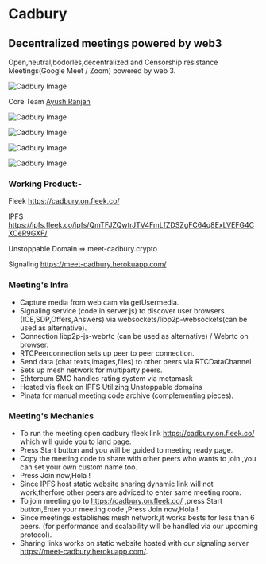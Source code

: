 # Cadbury
## Decentralized meetings powered by web3

Open,neutral,bodorles,decentralized and Censorship resistance Meetings(Google Meet / Zoom) powered by web 3.

![Cadbury Image](https://i.ibb.co/XscdngP/Screenshot-2020-08-09-at-11-49-15-AM.png)

Core Team [Ayush Ranjan](https://github.com/ranjan3118)  

![Cadbury Image](https://i.ibb.co/F5XMvXv/Screenshot-2020-08-09-at-11-49-54-AM.png)

![Cadbury Image](https://i.ibb.co/BqTCk34/Screenshot-2020-08-06-at-10-17-31-PM.png)

![Cadbury Image](https://i.ibb.co/S78vm7Z/Screenshot-2020-08-09-at-2-24-20-PM.png)

![Cadbury Image](https://i.ibb.co/KxDKsdf/Screenshot-2020-08-09-at-2-24-06-PM.png)

### Working Product:-

Fleek https://cadbury.on.fleek.co/

IPFS https://ipfs.fleek.co/ipfs/QmTFJZQwtrJTV4FmLfZDSZgFC64q8ExLVEFG4CXCeR9GXF/

Unstoppable Domain => meet-cadbury.crypto

Signaling https://meet-cadbury.herokuapp.com/


### Meeting's Infra
* Capture media from web cam via getUsermedia.
* Signaling service (code in server.js) to discover user browsers (ICE,SDP,Offers,Answers) via websockets/libp2p-websockets(can be used as alternative).
* Connection libp2p-js-webrtc (can be used as alternative) / Webrtc on browser.
* RTCPeerconnection sets up peer to peer connection.
* Send data (chat texts,images,files) to other peers via RTCDataChannel
* Sets up mesh network for multiparty peers.
* Ethtereum SMC handles rating system via metamask
* Hosted via fleek on IPFS Utilizing Unstoppable domains
* Pinata for manual meeting code archive (complementing pieces).
 

### Meeting's Mechanics
* To run the meeting open cadbury fleek link https://cadbury.on.fleek.co/ which will guide you to land page.
* Press Start button and you will be guided to meeting ready page.
* Copy the meeting code to share with other peers who wants to join ,you can set your own custom name too.
* Press Join now,Hola !
* Since IPFS host static website sharing dynamic link will not work,therfore other peers are adviced to enter same meeting room.
* To join meeting go to https://cadbury.on.fleek.co/ ,press Start button,Enter your meeting code ,Press Join now,Hola !
* Since meetings establishes mesh network,it works bests for less than 6 peers. (for performance and scalability will be handled via our upcoming protocol).
* Sharing links works on static website hosted with our signaling server https://meet-cadbury.herokuapp.com/.




